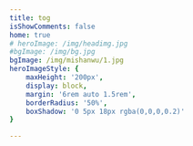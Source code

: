 ```yaml
---
title: tog  
isShowComments: false  
home: true
# heroImage: /img/headimg.jpg
#bgImage: /img/bg.jpg
bgImage: /img/mishanwu/1.jpg
heroImageStyle: {
    maxHeight: '200px',
    display: block,
    margin: '6rem auto 1.5rem',
    borderRadius: '50%',
    boxShadow: '0 5px 18px rgba(0,0,0,0.2)'
}

---   
```


<!--![img](../docs/.vuepress/public/img/headimg.jpg) -->

<!--
::: tip tog
* 记录平凡的代码人生。
* 书山有路勤为径，学海无涯苦作舟。
* 做难事必有所得(摘自某位领导)。
::: 

::: tip 快速链接
*  [javascript](/语言/)  跳转到 foo 文件夹的 index.html 
*  [框架](/框架/) 
:::  
  

::: tip 为什么使用vuepress
*  原本的`hexo`性能比较差。http://uyi2.com:8000/pic/movie/webplan.pdf
*  印象笔记对`markdown`支持不太友好。
:::
-->
